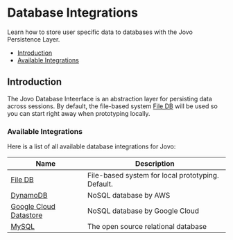 # Database Integrations

Learn how to store user specific data to databases with the Jovo Persistence Layer.

* [Introduction](#introduction)
* [Available Integrations](#available-integrations)


## Introduction

The Jovo Database Inteerface is an abstraction layer for persisting data across sessions. By default, the file-based system [File DB](./file-db.md './file-db') will be used so you can start right away when prototyping locally.


### Available Integrations

Here is a list of all available database integrations for Jovo:

Name | Description
------------ | -------------
[File DB](./file-db.md './file-db') | File-based system for local prototyping. Default.
[DynamoDB](./dynamodb.md './dynamodb') | NoSQL database by AWS
[Google Cloud Datastore](./google-datastore.md './google-datastore') | NoSQL database by Google Cloud
[MySQL](./mysql.md './mysql') | The open source relational database


<!--[metadata]: {"description": "Learn how to store user specific data to different types of databases with the Jovo Framework",
"route": "databases" }-->
